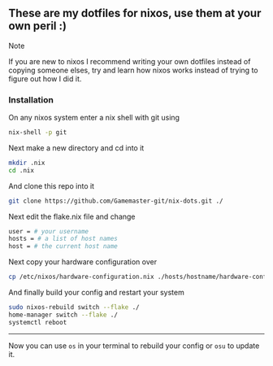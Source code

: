 ## These are my dotfiles for nixos, use them at your own peril :)

> [!NOTE]
> If you are new to nixos I recommend writing your own dotfiles instead of
> copying someone elses, try and learn how nixos works instead of trying
> to figure out how I did it.

### Installation

On any nixos system enter a nix shell with git using

```bash
nix-shell -p git
```

Next make a new directory and cd into it

```bash
mkdir .nix
cd .nix
```

And clone this repo into it

```bash
git clone https://github.com/Gamemaster-git/nix-dots.git ./
```

Next edit the flake.nix file and change

```nix
user = # your username
hosts = # a list of host names
host = # the current host name
```

Next copy your hardware configuration over

```bash
cp /etc/nixos/hardware-configuration.nix ./hosts/hostname/hardware-configuration.nix
```

And finally build your config and restart your system

```bash
sudo nixos-rebuild switch --flake ./
home-manager switch --flake ./
systemctl reboot
```

---

Now you can use `os` in your terminal to rebuild your config or `osu` to update it.
